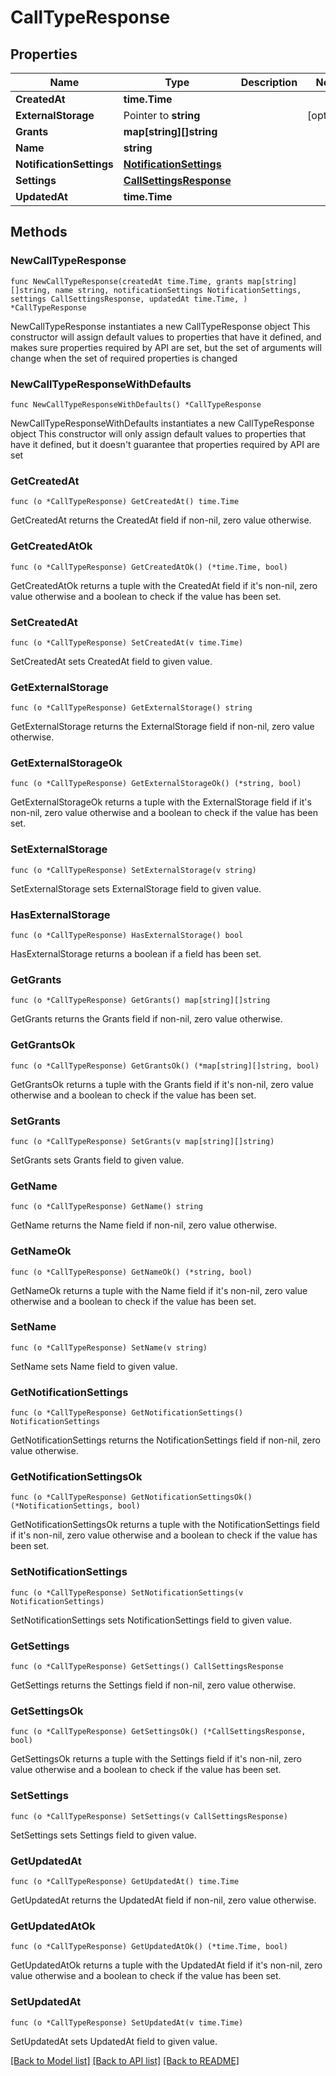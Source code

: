 # CallTypeResponse

## Properties

Name | Type | Description | Notes
------------ | ------------- | ------------- | -------------
**CreatedAt** | **time.Time** |  | 
**ExternalStorage** | Pointer to **string** |  | [optional] 
**Grants** | **map[string][]string** |  | 
**Name** | **string** |  | 
**NotificationSettings** | [**NotificationSettings**](NotificationSettings.md) |  | 
**Settings** | [**CallSettingsResponse**](CallSettingsResponse.md) |  | 
**UpdatedAt** | **time.Time** |  | 

## Methods

### NewCallTypeResponse

`func NewCallTypeResponse(createdAt time.Time, grants map[string][]string, name string, notificationSettings NotificationSettings, settings CallSettingsResponse, updatedAt time.Time, ) *CallTypeResponse`

NewCallTypeResponse instantiates a new CallTypeResponse object
This constructor will assign default values to properties that have it defined,
and makes sure properties required by API are set, but the set of arguments
will change when the set of required properties is changed

### NewCallTypeResponseWithDefaults

`func NewCallTypeResponseWithDefaults() *CallTypeResponse`

NewCallTypeResponseWithDefaults instantiates a new CallTypeResponse object
This constructor will only assign default values to properties that have it defined,
but it doesn't guarantee that properties required by API are set

### GetCreatedAt

`func (o *CallTypeResponse) GetCreatedAt() time.Time`

GetCreatedAt returns the CreatedAt field if non-nil, zero value otherwise.

### GetCreatedAtOk

`func (o *CallTypeResponse) GetCreatedAtOk() (*time.Time, bool)`

GetCreatedAtOk returns a tuple with the CreatedAt field if it's non-nil, zero value otherwise
and a boolean to check if the value has been set.

### SetCreatedAt

`func (o *CallTypeResponse) SetCreatedAt(v time.Time)`

SetCreatedAt sets CreatedAt field to given value.


### GetExternalStorage

`func (o *CallTypeResponse) GetExternalStorage() string`

GetExternalStorage returns the ExternalStorage field if non-nil, zero value otherwise.

### GetExternalStorageOk

`func (o *CallTypeResponse) GetExternalStorageOk() (*string, bool)`

GetExternalStorageOk returns a tuple with the ExternalStorage field if it's non-nil, zero value otherwise
and a boolean to check if the value has been set.

### SetExternalStorage

`func (o *CallTypeResponse) SetExternalStorage(v string)`

SetExternalStorage sets ExternalStorage field to given value.

### HasExternalStorage

`func (o *CallTypeResponse) HasExternalStorage() bool`

HasExternalStorage returns a boolean if a field has been set.

### GetGrants

`func (o *CallTypeResponse) GetGrants() map[string][]string`

GetGrants returns the Grants field if non-nil, zero value otherwise.

### GetGrantsOk

`func (o *CallTypeResponse) GetGrantsOk() (*map[string][]string, bool)`

GetGrantsOk returns a tuple with the Grants field if it's non-nil, zero value otherwise
and a boolean to check if the value has been set.

### SetGrants

`func (o *CallTypeResponse) SetGrants(v map[string][]string)`

SetGrants sets Grants field to given value.


### GetName

`func (o *CallTypeResponse) GetName() string`

GetName returns the Name field if non-nil, zero value otherwise.

### GetNameOk

`func (o *CallTypeResponse) GetNameOk() (*string, bool)`

GetNameOk returns a tuple with the Name field if it's non-nil, zero value otherwise
and a boolean to check if the value has been set.

### SetName

`func (o *CallTypeResponse) SetName(v string)`

SetName sets Name field to given value.


### GetNotificationSettings

`func (o *CallTypeResponse) GetNotificationSettings() NotificationSettings`

GetNotificationSettings returns the NotificationSettings field if non-nil, zero value otherwise.

### GetNotificationSettingsOk

`func (o *CallTypeResponse) GetNotificationSettingsOk() (*NotificationSettings, bool)`

GetNotificationSettingsOk returns a tuple with the NotificationSettings field if it's non-nil, zero value otherwise
and a boolean to check if the value has been set.

### SetNotificationSettings

`func (o *CallTypeResponse) SetNotificationSettings(v NotificationSettings)`

SetNotificationSettings sets NotificationSettings field to given value.


### GetSettings

`func (o *CallTypeResponse) GetSettings() CallSettingsResponse`

GetSettings returns the Settings field if non-nil, zero value otherwise.

### GetSettingsOk

`func (o *CallTypeResponse) GetSettingsOk() (*CallSettingsResponse, bool)`

GetSettingsOk returns a tuple with the Settings field if it's non-nil, zero value otherwise
and a boolean to check if the value has been set.

### SetSettings

`func (o *CallTypeResponse) SetSettings(v CallSettingsResponse)`

SetSettings sets Settings field to given value.


### GetUpdatedAt

`func (o *CallTypeResponse) GetUpdatedAt() time.Time`

GetUpdatedAt returns the UpdatedAt field if non-nil, zero value otherwise.

### GetUpdatedAtOk

`func (o *CallTypeResponse) GetUpdatedAtOk() (*time.Time, bool)`

GetUpdatedAtOk returns a tuple with the UpdatedAt field if it's non-nil, zero value otherwise
and a boolean to check if the value has been set.

### SetUpdatedAt

`func (o *CallTypeResponse) SetUpdatedAt(v time.Time)`

SetUpdatedAt sets UpdatedAt field to given value.



[[Back to Model list]](../README.md#documentation-for-models) [[Back to API list]](../README.md#documentation-for-api-endpoints) [[Back to README]](../README.md)


